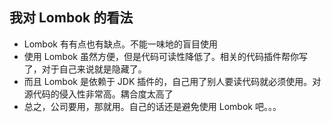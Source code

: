 ## 我对 Lombok 的看法

* Lombok 有有点也有缺点。不能一味地的盲目使用
* 使用 Lombok 虽然方便，但是代码可读性降低了。相关的代码插件帮你写了，对于自己来说就是隐藏了。
* 而且 Lombok 是依赖于 JDK 插件的，自己用了别人要读代码就必须使用。对源代码的侵入性非常高。耦合度太高了
* 总之，公司要用，那就用。自己的话还是避免使用 Lombok 吧。。。